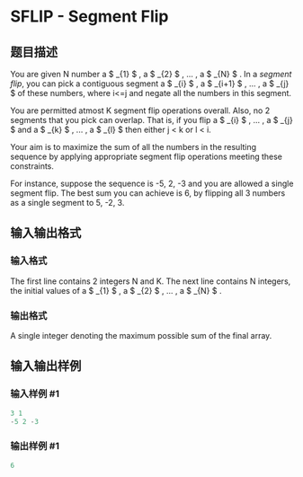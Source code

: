 # SFLIP - Segment Flip

## 题目描述

You are given N number a $ _{1} $ , a $ _{2} $ , ... , a $ _{N} $ . In a _segment flip_, you can pick a contiguous segment a $ _{i} $ , a $ _{i+1} $ , ... , a $ _{j} $ of these numbers, where i<=j and negate all the numbers in this segment.

You are permitted atmost K segment flip operations overall. Also, no 2 segments that you pick can overlap. That is, if you flip a $ _{i} $ , ... , a $ _{j} $ and a $ _{k} $ , ... , a $ _{l} $ then either j < k or l < i.

Your aim is to maximize the sum of all the numbers in the resulting sequence by applying appropriate segment flip operations meeting these constraints.

For instance, suppose the sequence is -5, 2, -3 and you are allowed a single segment flip. The best sum you can achieve is 6, by flipping all 3 numbers as a single segment to 5, -2, 3.

## 输入输出格式

### 输入格式

The first line contains 2 integers N and K. The next line contains N integers, the initial values of a $ _{1} $ , a $ _{2} $ , ... , a $ _{N} $ .

### 输出格式

A single integer denoting the maximum possible sum of the final array.

## 输入输出样例

### 输入样例 #1

```cpp
3 1
-5 2 -3
```


### 输出样例 #1

```cpp
6
```


